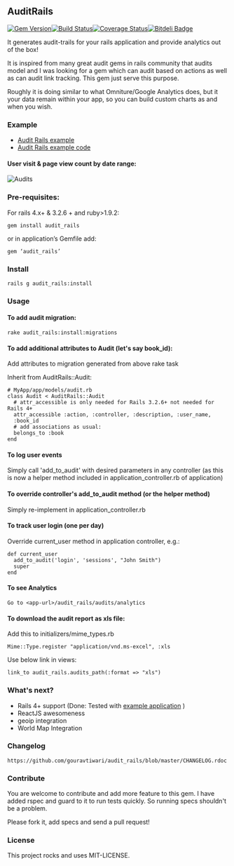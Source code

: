 ## AuditRails
[![Gem Version](https://badge.fury.io/rb/audit_rails.png)](http://badge.fury.io/rb/audit_rails)[![Build Status](https://travis-ci.org/gouravtiwari/audit_rails.png?branch=master)](https://travis-ci.org/gouravtiwari/audit_rails)[![Coverage Status](https://coveralls.io/repos/gouravtiwari/audit_rails/badge.png?branch=master)](https://coveralls.io/r/gouravtiwari/audit_rails?branch=master)[![Bitdeli Badge](https://d2weczhvl823v0.cloudfront.net/gouravtiwari/audit_rails/trend.png)](https://bitdeli.com/free "Bitdeli Badge")

It generates audit-trails for your rails application and provide analytics out of the box!

It is inspired from many great audit gems in rails community that audits model and I was looking for a gem which can audit based on actions as well as can audit link tracking. This gem just serve this purpose.

Roughly it is doing similar to what Omniture/Google Analytics does, but it your data remain within your app, so you can build custom charts as and when you wish.

### Example

* [Audit Rails example](http://www.audit-rails.info)
* [Audit Rails example code](https://github.com/gouravtiwari/audit_rails_example)

#### User visit & page view count by date range:
![Audits](https://github.com/gouravtiwari/audit_rails/raw/master/docs/audit-rails.png)

### Pre-requisites:
For rails 4.x+ & 3.2.6 + and ruby>1.9.2:

    gem install audit_rails

or in application’s Gemfile add:

    gem ‘audit_rails’

### Install

    rails g audit_rails:install

### Usage
#### To add audit migration:

    rake audit_rails:install:migrations

#### To add additional attributes to Audit (let's say book_id):

Add attributes to migration generated from above rake task

Inherit from AuditRails::Audit:

    # MyApp/app/models/audit.rb
    class Audit < AuditRails::Audit
      # attr_accessible is only needed for Rails 3.2.6+ not needed for Rails 4+
      attr_accessible :action, :controller, :description, :user_name,
      :book_id
      # add associations as usual:
      belongs_to :book
    end

#### To log user events
Simply call 'add_to_audit' with desired parameters in any controller (as this is now a helper method included in application_controller.rb of application)

#### To override controller's add_to_audit method (or the helper method)
Simply re-implement in application_controller.rb

#### To track user login (one per day)
Override current_user method in application controller, e.g.:

    def current_user
      add_to_audit('login', 'sessions', "John Smith")
      super
    end

#### To see Analytics

    Go to <app-url>/audit_rails/audits/analytics

#### To download the audit report as xls file:
Add this to initializers/mime_types.rb

    Mime::Type.register "application/vnd.ms-excel", :xls

Use below link in views:

    link_to audit_rails.audits_path(:format => "xls")

### What's next?
  - Rails 4+ support (Done: Tested with [example application](http://audit-rails.info) )
  - ReactJS awesomeness
  - geoip integration
  - World Map Integration

### Changelog

    https://github.com/gouravtiwari/audit_rails/blob/master/CHANGELOG.rdoc

### Contribute

You are welcome to contribute and add more feature to this gem. I have added rspec and guard to it to run tests quickly. So running specs shouldn't be a problem.

Please fork it, add specs and send a pull request!

### License
This project rocks and uses MIT-LICENSE.
